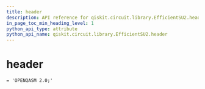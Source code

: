 ```yaml
---
title: header
description: API reference for qiskit.circuit.library.EfficientSU2.header
in_page_toc_min_heading_level: 1
python_api_type: attribute
python_api_name: qiskit.circuit.library.EfficientSU2.header
---
```


# header

<span id="qiskit.circuit.library.EfficientSU2.header" />

`= 'OPENQASM 2.0;'`


